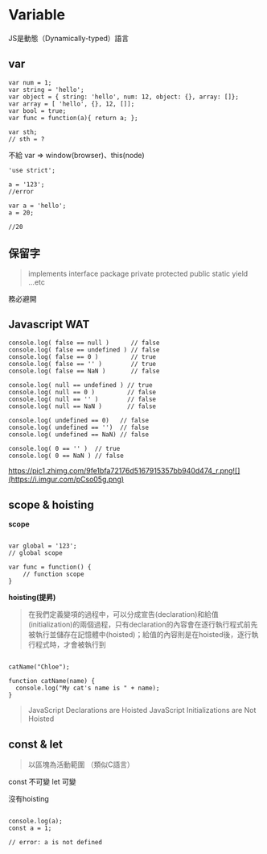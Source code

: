 # Variable

JS是動態（Dynamically-typed）語言

## var

```javascript=
var num = 1;
var string = 'hello';
var object = { string: 'hello', num: 12, object: {}, array: []};
var array = [ 'hello', {}, 12, []];
var bool = true;
var func = function(a){ return a; };

var sth;
// sth = ?
```

不給 var => window(browser)、this(node)

```javascript=
'use strict';

a = '123';
//error
```

```javascript=
var a = 'hello';
a = 20;

//20
```
## 保留字

> implements
> interface
> package
> private
> protected
> public
> static
> yield
> ...etc

務必避開 

## Javascript WAT

```javascript=
console.log( false == null )      // false
console.log( false == undefined ) // false
console.log( false == 0 )         // true
console.log( false == '' )        // true
console.log( false == NaN )       // false
 
console.log( null == undefined ) // true
console.log( null == 0 )         // false
console.log( null == '' )        // false
console.log( null == NaN )       // false
 
console.log( undefined == 0)   // false
console.log( undefined == '')  // false
console.log( undefined == NaN) // false
 
console.log( 0 == '' )  // true
console.log( 0 == NaN ) // false
```
https://pic1.zhimg.com/9fe1bfa72176d5167915357bb940d474_r.png![](https://i.imgur.com/pCso05g.png)

## scope & hoisting

**scope**
```javascript=

var global = '123';
// global scope

var func = function() {
    // function scope
}

```
**hoisting(提昇)**

> 在我們定義變項的過程中，可以分成宣告(declaration)和給值(initialization)的兩個過程，只有declaration的內容會在逐行執行程式前先被執行並儲存在記憶體中(hoisted)；給值的內容則是在hoisted後，逐行執行程式時，才會被執行到



```javascript=

catName("Chloe");

function catName(name) {
  console.log("My cat's name is " + name);
}

```

> JavaScript Declarations are Hoisted
JavaScript Initializations are Not Hoisted

## const & let

> 以區塊為活動範圍 （類似C語言）

const 不可變
let 可變

沒有hoisting

```javascript=

console.log(a);
const a = 1;

// error: a is not defined

```